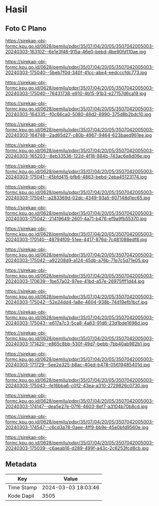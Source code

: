 # Hasil

## Foto C Plano

https://sirekap-obj-formc.kpu.go.id/0628/pemilu/pdpr/35/07/04/20/05/3507042005003-20240303-163102--6e1e3f46-915a-46e0-bebd-4be90fd110ae.jpg

https://sirekap-obj-formc.kpu.go.id/0628/pemilu/pdpr/35/07/04/20/05/3507042005003-20240303-175040--5beb7f0d-340f-41cc-abe4-eedcccfdc773.jpg

https://sirekap-obj-formc.kpu.go.id/0628/pemilu/pdpr/35/07/04/20/05/3507042005003-20240303-175040--76431738-e910-4b15-91b3-e27157d6ca19.jpg

https://sirekap-obj-formc.kpu.go.id/0628/pemilu/pdpr/35/07/04/20/05/3507042005003-20240303-164335--f0c66ca0-5080-48d2-8990-375d8b2bdc10.jpg

https://sirekap-obj-formc.kpu.go.id/0628/pemilu/pdpr/35/07/04/20/05/3507042005003-20240303-164748--2ad65d27-c80b-4967-9464-623baed961ee.jpg

https://sirekap-obj-formc.kpu.go.id/0628/pemilu/pdpr/35/07/04/20/05/3507042005003-20240303-165203--8eb33536-122d-4f18-884b-743ac6e8d06e.jpg

https://sirekap-obj-formc.kpu.go.id/0628/pemilu/pdpr/35/07/04/20/05/3507042005003-20240303-175041--45bfd415-bfb6-4863-bebd-2eba45123174.jpg

https://sirekap-obj-formc.kpu.go.id/0628/pemilu/pdpr/35/07/04/20/05/3507042005003-20240303-175041--a283369d-02dc-4349-93a5-607148d1ec65.jpg

https://sirekap-obj-formc.kpu.go.id/0628/pemilu/pdpr/35/07/04/20/05/3507042005003-20240303-175042--21419649-2601-4a71-b476-ef9a9fb55370.jpg

https://sirekap-obj-formc.kpu.go.id/0628/pemilu/pdpr/35/07/04/20/05/3507042005003-20240303-170140--48794f09-51ee-4417-876d-7c481088edf8.jpg

https://sirekap-obj-formc.kpu.go.id/0628/pemilu/pdpr/35/07/04/20/05/3507042005003-20240303-175042--a92208d9-a124-45db-a76b-71e7c5d71e05.jpg

https://sirekap-obj-formc.kpu.go.id/0628/pemilu/pdpr/35/07/04/20/05/3507042005003-20240303-170639--1be57a02-97ee-41bd-a57e-26975fff1d44.jpg

https://sirekap-obj-formc.kpu.go.id/0628/pemilu/pdpr/35/07/04/20/05/3507042005003-20240303-175042--52e24dd4-fa8e-4604-938b-74d19efb1bcf.jpg

https://sirekap-obj-formc.kpu.go.id/0628/pemilu/pdpr/35/07/04/20/05/3507042005003-20240303-175043--e617a7c3-5ca8-4a63-91d6-23d1bde1698d.jpg

https://sirekap-obj-formc.kpu.go.id/0628/pemilu/pdpr/35/07/04/20/05/3507042005003-20240303-171420--e865c8bb-530f-49d7-bebb-7bb40ab982b1.jpg

https://sirekap-obj-formc.kpu.go.id/0628/pemilu/pdpr/35/07/04/20/05/3507042005003-20240303-171729--5ee2e325-b8ac-40ed-b478-05619485401d.jpg

https://sirekap-obj-formc.kpu.go.id/0628/pemilu/pdpr/35/07/04/20/05/3507042005003-20240303-175043--fe16bba6-c012-43ea-a310-2729826c0730.jpg

https://sirekap-obj-formc.kpu.go.id/0628/pemilu/pdpr/35/07/04/20/05/3507042005003-20240303-174147--dea5e27e-07f6-4603-8ef7-a3104b70b8cd.jpg

https://sirekap-obj-formc.kpu.go.id/0628/pemilu/pdpr/35/07/04/20/05/3507042005003-20240303-174547--c6cd3a78-0aee-4ff9-bb9e-45e0bfd9560e.jpg

https://sirekap-obj-formc.kpu.go.id/0628/pemilu/pdpr/35/07/04/20/05/3507042005003-20240303-175039--c6aeab16-d289-499f-a43c-2c6253fcd8cb.jpg


## Metadata

| Key        | Value               |
| ---------- | ------------------- |
| Time Stamp | 2024-03-03 18:03:46 |
| Kode Dapil | 3505                |



